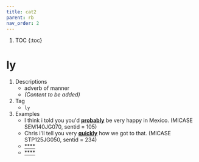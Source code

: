 ```yaml
---
title: cat2
parent: rb
nav_order: 2
---
```

1. TOC
{:toc}

# ly

1. Descriptions
    - adverb of manner
    - *(Content to be added)*
2. Tag
    - `ly`
3. Examples
    - I think i told you you'd <ins>**probably**</ins> be very happy in Mexico. (MICASE SEM140JG070, sentid = 105)
    - Chris i'll tell you very <ins>**quickly**</ins> how we got to that. (MICASE STP125JG050, sentid = 234)
    - <ins>****</ins>
    - <ins>****</ins>
